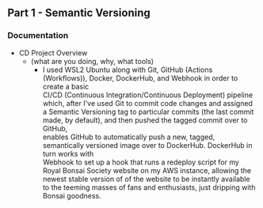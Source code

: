 ## Part 1 - Semantic Versioning  

### Documentation  

- CD Project Overview
  - (what are you doing, why, what tools)  
	- I used WSL2 Ubuntu along with Git, GitHub (Actions (Workflows)), Docker, DockerHub, and Webhook in order to create a basic  
	  CI/CD (Continuous Integration/Continuous Deployment) pipeline which, after I've used Git to commit code changes 
          and assigned a Semantic Versioning tag to particular commits (the last commit made, by default), and then pushed the tagged commit over to GitHub,  
	  enables GitHub to automatically push a new, tagged, semantically versioned image over to DockerHub. DockerHub in turn works with  
          Webhook to set up a hook that runs a redeploy script for my Royal Bonsai Society website on my AWS instance, allowing the newest stable version of 
          of the website to be instantly available to the teeming masses of fans and enthusiasts, just dripping with Bonsai goodness.
